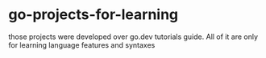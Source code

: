 # go-projects-for-learning
those projects were developed over go.dev tutorials guide. All of it are only for learning language features and syntaxes 
